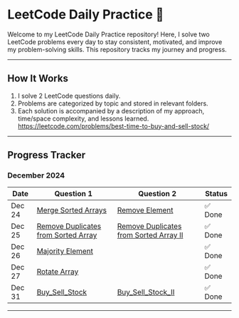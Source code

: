 # LeetCode Daily Practice 🚀

Welcome to my LeetCode Daily Practice repository! Here, I solve two LeetCode problems every day to stay consistent, motivated, and improve my problem-solving skills. This repository tracks my journey and progress.

---

## **How It Works**
1. I solve 2 LeetCode questions daily.
2. Problems are categorized by topic and stored in relevant folders.
3. Each solution is accompanied by a description of my approach, time/space complexity, and lessons learned.
https://leetcode.com/problems/best-time-to-buy-and-sell-stock/
---

## **Progress Tracker**

### **December 2024**
| Date       | Question 1                               | Question 2                                | Status    |
|------------|------------------------------------------|-------------------------------------------|-----------|
| Dec 24     | [Merge Sorted Arrays](https://leetcode.com/problems/merge-sorted-array/) | [Remove Element](https://leetcode.com/problems/remove-element/) | ✅ Done |
| Dec 25     | [Remove Duplicates from Sorted Array](https://leetcode.com/problems/remove-duplicates-from-sorted-array/) | [Remove Duplicates from Sorted Array II](https://leetcode.com/problems/remove-duplicates-from-sorted-array-ii/) | ✅ Done |
| Dec 26     | [Majority Element](https://leetcode.com/problems/majority-element/) |  | ✅ Done |
| Dec 27     | [Rotate Array](https://leetcode.com/problems/rotate-array/) |  | ✅ Done |
| Dec 31     | [Buy_Sell_Stock](https://leetcode.com/problems/best-time-to-buy-and-sell-stock/) |  [Buy_Sell_Stock_II](https://leetcode.com/problems/best-time-to-buy-and-sell-stock-ii/)   | ✅ Done |
        
---


